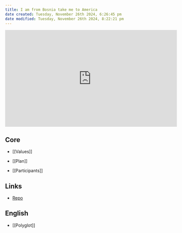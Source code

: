 ```yaml
---
title: I am from Bosnia take me to America
date created: Tuesday, November 26th 2024, 6:26:45 pm
date modified: Tuesday, November 26th 2024, 8:22:21 pm
---
```


<iframe width="560" height="315" src="https://www.youtube.com/embed/Ui09HDfFCug?si=kqXwF2mRekMFToLr;start=10" title="YouTube video player" frameborder="0" allow="accelerometer; autoplay; clipboard-write; encrypted-media; gyroscope; picture-in-picture; web-share" referrerpolicy="strict-origin-when-cross-origin" allowfullscreen></iframe>

## Core

- [[Values]]

- [[Plan]]

- [[Participants]]

## Links

- [Repo](https://github.com/slytry/job-hunt-abroad)

## English

- [[Polyglot]]